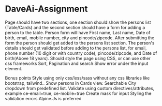 # DaveAi-Assignment
Page should have two sections, one section should show the persons list (Table/Cards) and the second section should have a form for adding a person to the table.
Person form will have First name, Last name, Date of birth, email, mobile number, city and pincode/zipcode. After submitting the form the person should get added to the persons list section.
The person's details should get validated before adding to the persons list, for email, phone number (10 digit or with country code), pincode/zipcode, and Date of birth(Above 18 years).
Should style the page using CSS, or can use other css frameworks
Sort, Pagination and search
Show error under the input element.

Bonus points
Style using only css/less/sass without any css libraries like bootstrap, tailwind..
Show persons in Cards view.
Searchable City dropdown from predefined list.
Validate using custom directives/attributes, example ce-email=true, ce-mobile=true
Create mask for input
Styling the validation errors
Alpine.Js is preferred 
